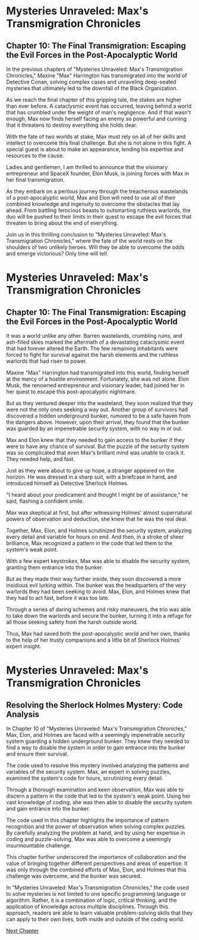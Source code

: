 # Mysteries Unraveled: Max's Transmigration Chronicles

## Chapter 10: The Final Transmigration: Escaping the Evil Forces in the Post-Apocalyptic World

In the previous chapters of "Mysteries Unraveled: Max's Transmigration Chronicles," Maxine "Max" Harrington has transmigrated into the world of Detective Conan, solving complex cases and unraveling deep-seated mysteries that ultimately led to the downfall of the Black Organization.

As we reach the final chapter of this gripping tale, the stakes are higher than ever before. A cataclysmic event has occurred, leaving behind a world that has crumbled under the weight of man's negligence. And if that wasn't enough, Max now finds herself facing an enemy so powerful and cunning that it threatens to destroy everything she holds dear.

With the fate of two worlds at stake, Max must rely on all of her skills and intellect to overcome this final challenge. But she is not alone in this fight. A special guest is about to make an appearance, lending his expertise and resources to the cause.

Ladies and gentlemen, I am thrilled to announce that the visionary entrepreneur and SpaceX founder, Elon Musk, is joining forces with Max in her final transmigration.

As they embark on a perilous journey through the treacherous wastelands of a post-apocalyptic world, Max and Elon will need to use all of their combined knowledge and ingenuity to overcome the obstacles that lay ahead. From battling ferocious beasts to outsmarting ruthless warlords, the duo will be pushed to their limits in their quest to escape the evil forces that threaten to bring about the end of everything.

Join us in this thrilling conclusion to "Mysteries Unraveled: Max's Transmigration Chronicles," where the fate of the world rests on the shoulders of two unlikely heroes. Will they be able to overcome the odds and emerge victorious? Only time will tell.
# Mysteries Unraveled: Max's Transmigration Chronicles

## Chapter 10: The Final Transmigration: Escaping the Evil Forces in the Post-Apocalyptic World

It was a world unlike any other. Barren wastelands, crumbling ruins, and ash-filled skies marked the aftermath of a devastating cataclysmic event that had forever altered the Earth. The few remaining inhabitants were forced to fight for survival against the harsh elements and the ruthless warlords that had risen to power.

Maxine "Max" Harrington had transmigrated into this world, finding herself at the mercy of a hostile environment. Fortunately, she was not alone. Elon Musk, the renowned entrepreneur and visionary leader, had joined her in her quest to escape this post-apocalyptic nightmare.

But as they ventured deeper into the wasteland, they soon realized that they were not the only ones seeking a way out. Another group of survivors had discovered a hidden underground bunker, rumored to be a safe haven from the dangers above. However, upon their arrival, they found that the bunker was guarded by an impenetrable security system, with no way in or out.

Max and Elon knew that they needed to gain access to the bunker if they were to have any chance of survival. But the puzzle of the security system was so complicated that even Max's brilliant mind was unable to crack it. They needed help, and fast.

Just as they were about to give up hope, a stranger appeared on the horizon. He was dressed in a sharp suit, with a briefcase in hand, and introduced himself as Detective Sherlock Holmes.

"I heard about your predicament and thought I might be of assistance," he said, flashing a confident smile.

Max was skeptical at first, but after witnessing Holmes' almost supernatural powers of observation and deduction, she knew that he was the real deal.

Together, Max, Elon, and Holmes scrutinized the security system, analyzing every detail and variable for hours on end. And then, in a stroke of sheer brilliance, Max recognized a pattern in the code that led them to the system's weak point.

With a few expert keystrokes, Max was able to disable the security system, granting them entrance into the bunker.

But as they made their way further inside, they soon discovered a more insidious evil lurking within. The bunker was the headquarters of the very warlords they had been seeking to avoid. Max, Elon, and Holmes knew that they had to act fast, before it was too late.

Through a series of daring schemes and risky maneuvers, the trio was able to take down the warlords and secure the bunker, turning it into a refuge for all those seeking safety from the harsh outside world.

Thus, Max had saved both the post-apocalyptic world and her own, thanks to the help of her trusty companions and a little bit of Sherlock Holmes' expert insight.
# Mysteries Unraveled: Max's Transmigration Chronicles

## Resolving the Sherlock Holmes Mystery: Code Analysis

In Chapter 10 of "Mysteries Unraveled: Max's Transmigration Chronicles," Max, Elon, and Holmes are faced with a seemingly impenetrable security system guarding a hidden underground bunker. They knew they needed to find a way to disable the system in order to gain entrance into the bunker and ensure their survival.

The code used to resolve this mystery involved analyzing the patterns and variables of the security system. Max, an expert in solving puzzles, examined the system's code for hours, scrutinizing every detail.

Through a thorough examination and keen observation, Max was able to discern a pattern in the code that led to the system's weak point. Using her vast knowledge of coding, she was then able to disable the security system and gain entrance into the bunker.

The code used in this chapter highlights the importance of pattern recognition and the power of observation when solving complex puzzles. By carefully analyzing the problem at hand, and by using her expertise in coding and puzzle-solving, Max was able to overcome a seemingly insurmountable challenge.

This chapter further underscored the importance of collaboration and the value of bringing together different perspectives and areas of expertise. It was only through the combined efforts of Max, Elon, and Holmes that this challenge was overcome, and the bunker was secured.

In "Mysteries Unraveled: Max's Transmigration Chronicles," the code used to solve mysteries is not limited to one specific programming language or algorithm. Rather, it is a combination of logic, critical thinking, and the application of knowledge across multiple disciplines. Through this approach, readers are able to learn valuable problem-solving skills that they can apply to their own lives, both inside and outside of the coding world.


[Next Chapter](11_Chapter11.md)